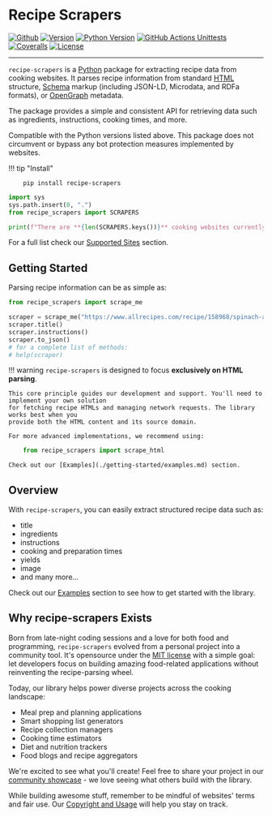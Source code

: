 # Recipe Scrapers

[![Github](https://img.shields.io/github/stars/hhursev/recipe-scrapers?style=social)](https://github.com/hhursev/recipe-scrapers/)
[![Version](https://img.shields.io/pypi/v/recipe-scrapers.svg)](https://pypi.org/project/recipe-scrapers/)
[![Python Version](https://img.shields.io/pypi/pyversions/recipe-scrapers)](https://pypi.org/project/recipe-scrapers/)
[![GitHub Actions Unittests](https://github.com/hhursev/recipe-scrapers/actions/workflows/unittests.yaml/badge.svg?branch=main)](https://github.com/hhursev/recipe-scrapers/actions/)
[![Coveralls](https://coveralls.io/repos/hhursev/recipe-scraper/badge.svg?branch=main&service=github)](https://coveralls.io/github/hhursev/recipe-scraper?branch=main)
[![License](https://img.shields.io/github/license/hhursev/recipe-scrapers)](https://github.com/hhursev/recipe-scrapers/blob/main/LICENSE)

---

`recipe-scrapers` is a [Python](https://www.python.org/) package for extracting recipe data from
cooking websites. It parses recipe information from standard
[HTML](https://developer.mozilla.org/en-US/docs/Web/HTML) structure, [Schema](https://schema.org/)
markup (including JSON-LD, Microdata, and RDFa formats), or [OpenGraph](https://ogp.me/) metadata.

The package provides a simple and consistent API for retrieving data such as ingredients, instructions,
cooking times, and more.

Compatible with the Python versions listed above. This package does not circumvent or bypass any
bot protection measures implemented by websites.


!!! tip "Install"
``` console
    pip install recipe-scrapers
```

```python exec="on"
import sys
sys.path.insert(0, ".")
from recipe_scrapers import SCRAPERS

print(f"There are **{len(SCRAPERS.keys())}** cooking websites currently supported.")
```

For a full list check our [Supported Sites](./getting-started/supported-sites.md) section.


## Getting Started

Parsing recipe information can be as simple as:

```python
from recipe_scrapers import scrape_me

scraper = scrape_me("https://www.allrecipes.com/recipe/158968/spinach-and-feta-turkey-burgers/")
scraper.title()
scraper.instructions()
scraper.to_json()
# for a complete list of methods:
# help(scraper)
```

!!! warning
    `recipe-scrapers` is designed to focus **exclusively on HTML parsing**.

    This core principle guides our development and support. You'll need to implement your own solution
    for fetching recipe HTMLs and managing network requests. The library works best when you
    provide both the HTML content and its source domain.

    For more advanced implementations, we recommend using:

```python
    from recipe_scrapers import scrape_html
```

    Check out our [Examples](./getting-started/examples.md) section.


## Overview

With `recipe-scrapers`, you can easily extract structured recipe data such as:

- title
- ingredients
- instructions
- cooking and preparation times
- yields
- image
- and many more...

Check out our [Examples](./getting-started/examples.md) section to see how to get started with the library.


## Why recipe-scrapers Exists

Born from late-night coding sessions and a love for both food and programming, `recipe-scrapers`
evolved from a personal project into a community tool. It's opensource under the
[MIT license](https://github.com/hhursev/recipe-scrapers/blob/main/LICENSE)
with a simple goal: let developers focus on building amazing food-related applications without
reinventing the recipe-parsing wheel.

Today, our library helps power diverse projects across the cooking landscape:

- Meal prep and planning applications
- Smart shopping list generators
- Recipe collection managers
- Cooking time estimators
- Diet and nutrition trackers
- Food blogs and recipe aggregators

We're excited to see what you'll create! Feel free to share your project in our
[community showcase](https://github.com/hhursev/recipe-scrapers/issues/9) - we love seeing what others build with the library.


While building awesome stuff, remember to be mindful of websites' terms and fair use.
Our [Copyright and Usage](copyright-and-usage.md) will help you stay on track.
